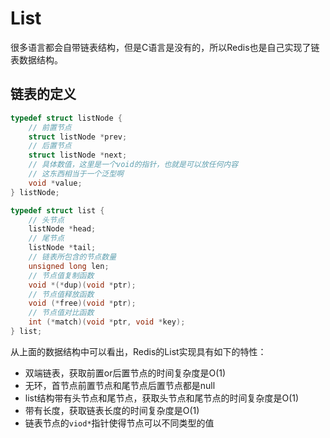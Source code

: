 # List

很多语言都会自带链表结构，但是C语言是没有的，所以Redis也是自己实现了链表数据结构。

## 链表的定义

```c
typedef struct listNode {
    // 前置节点
    struct listNode *prev;
    // 后置节点
    struct listNode *next;
    // 具体数值，这里是一个void的指针，也就是可以放任何内容
    // 这东西相当于一个泛型啊
    void *value;
} listNode;

typedef struct list {
    // 头节点
    listNode *head;
    // 尾节点
    listNode *tail;
    // 链表所包含的节点数量
    unsigned long len;
    // 节点值复制函数
    void *(*dup)(void *ptr);
    // 节点值释放函数
    void (*free)(void *ptr);
    // 节点值对比函数
    int (*match)(void *ptr, void *key);
} list;

```

从上面的数据结构中可以看出，Redis的List实现具有如下的特性：
- 双端链表，获取前置or后置节点的时间复杂度是O(1)
- 无环，首节点前置节点和尾节点后置节点都是null
- list结构带有头节点和尾节点，获取头节点和尾节点的时间复杂度是O(1)
- 带有长度，获取链表长度的时间复杂度是O(1)
- 链表节点的`viod*`指针使得节点可以不同类型的值







